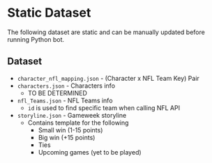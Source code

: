 # Static Dataset

The following dataset are static and can be manually updated before running Python bot.

## Dataset

* `character_nfl_mapping.json` - (Character x NFL Team Key) Pair
* `characters.json` - Characters info
    * TO BE DETERMINED
* `nfl_Teams.json` - NFL Teams info
    * `id` is used to find specific team when calling NFL API
* `storyline.json` - Gameweek storyline
    * Contains template for the following
        * Small win (1-15 points)
        * Big win (+15 points)
        * Ties
        * Upcoming games (yet to be played)